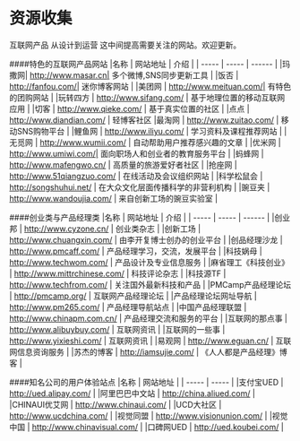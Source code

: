 资源收集
================

互联网产品 从设计到运营  这中间提高需要关注的网站。欢迎更新。


####特色的互联网产品网站
|名称 | 网站地址 | 介绍 | 
| ----- | ----- | ------ |
|玛撒网| http://www.masar.cn| 多个微博,SNS同步更新工具 |
|饭否 | http://fanfou.com/| 迷你博客网站 |
|美团网 | http://www.meituan.com/| 有特色的团购网站 |
|玩转四方 | http://www.sifang.com/ | 基于地理位置的移动互联网应用 |
|切客 | http://www.qieke.com/ | 基于真实位置的社区 |
|点点 | http://www.diandian.com/ | 轻博客社区
|最淘网 | http://www.zuitao.com/ | 移动SNS购物平台 |
|鲤鱼网 | http://www.iliyu.com/ | 学习资料及课程推荐网站 |
|无觅网 | http://www.wumii.com/ | 自动帮助用户推荐感兴趣的文章 |
|优米网 | http://www.umiwi.com/| 面向职场人和创业者的教育服务平台 |
|蚂蜂网 | http://www.mafengwo.cn/ | 高质量的旅游爱好者社区 |
|抢座网 | http://www.51qiangzuo.com/ | 在线活动及会议组织网站 |
|科学松鼠会 | http://songshuhui.net/ | 在大众文化层面传播科学的非营利机构 |
|豌豆夹 | http://www.wandoujia.com/ | 来自创新工场的豌豆实验室 |


####创业类与产品经理类
|名称 | 网站地址 | 介绍 | 
| ----- | ----- | ------ |
|创业邦 | http://www.cyzone.cn/ | 创业类杂志 |
|创新工场 | http://www.chuangxin.com/ | 由李开复博士创办的创业平台 |
|创品经理沙龙 | http://www.pmcaff.com/ | 产品经理学习，交流，发展平台 |
|科技娲母 | http://www.techwom.com/ | 产品设计及专业信息服务 |
|麻省理工《科技创业》 | http://www.mittrchinese.com/ | 科技评论杂志 |
|科技源TF | http://www.techfrom.com/ | 关注国外最新科技和产品 |
|PMCamp产品经理论坛 | http://pmcamp.org/ | 互联网产品经理论坛 |
|产品经理论坛网址导航 | http://www.pm265.com/ | 产品经理导航站点 |
|中国产品经理联盟 | http://www.chinapm.com.cn/ | 产品经理交流和服务的平台 |
|互联网的那点事 | http://www.alibuybuy.com/ | 互联网资讯 |
|互联网的一些事 | http://www.yixieshi.com/ | 互联网资讯 |
|易观网 | http://www.eguan.cn/ | 互联网信息资询服务 |
|苏杰的博客 | http://iamsujie.com/ | 《人人都是产品经理》博客 |


####知名公司的用户体验站点
|名称 | 网站地址 | 
| ----- | ----- | 
|支付宝UED | http://ued.alipay.com/ |
|阿里巴巴中文站 | http://china.aliued.com/ |
|CHINAUI优艾网 | http://www.chinaui.com/ |
|UCD大社区 | http://www.ucdchina.com/ |
|视觉同盟 | http://www.visionunion.com/ |
|视觉中国 | http://www.chinavisual.com/ |
|口碑网UED | http://ued.koubei.com/ |






















